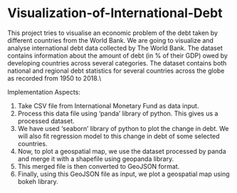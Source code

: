 # Visualization-of-International-Debt
This project tries to visualise an economic problem of the debt taken by different countries from the World Bank. We are going to visualize and analyse international debt data collected by The World Bank. The dataset contains information about the amount of debt (in % of their GDP) owed by developing countries across several categories. The dataset contains both national and regional debt statistics for several countries across the globe as recorded from 1950 to 2018.\

Implementation Aspects:
1. Take CSV file from International Monetary Fund as data input.
2. Process this data file using ‘panda’ library of python. This gives us a processed dataset.
3. We have used ‘seaborn’ library of python to plot the change in debt. We will also fit regression model to this change in debt of some selected countries.
4. Now, to plot a geospatial map, we use the dataset processed by panda and merge it with a shapefile using geopanda library.
5. This merged file is then converted to GeoJSON format.
6. Finally, using this GeoJSON file as input, we plot a geospatial map using bokeh library.
